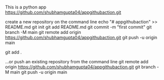 This is a python app
https://github.com/shubhamgupta04/appgithubaction.git

 create a new repository on the command line
echo "# appgithubaction" >> README.md
git init
git add README.md
git commit -m "first commit"
git branch -M main
git remote add origin https://github.com/shubhamgupta04/appgithubaction.git
git push -u origin main


git add .


…or push an existing repository from the command line
git remote add origin https://github.com/shubhamgupta04/appgithubaction.git
git branch -M main
git push -u origin main